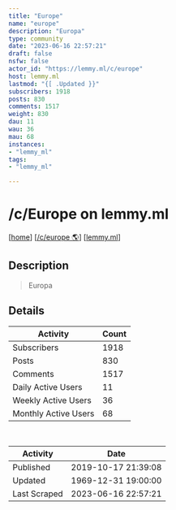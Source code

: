 ```yaml
---
title: "Europe" 
name: "europe"
description: "Europa"
type: community
date: "2023-06-16 22:57:21"
draft: false
nsfw: false
actor_id: "https://lemmy.ml/c/europe"
host: lemmy.ml
lastmod: "{[ .Updated }}"
subscribers: 1918
posts: 830
comments: 1517
weight: 830
dau: 11
wau: 36
mau: 68
instances:
- "lemmy_ml"
tags: 
- "lemmy_ml"

---
```


# /c/Europe on lemmy.ml

[[home](/)]
[[/c/europe 🌎](https://lemmy.ml/c/europe)]
[[lemmy.ml](/instances/lemmy_ml)]


## Description 

<blockquote class="description">
Europa
</blockquote>


## Details

| Activity | Count  |
|----------------------|---|
| Subscribers          | 1918 |
| Posts                | 830  |
| Comments             | 1517  |
| Daily Active Users   | 11  |
| Weekly Active Users  | 36  |
| Monthly Active Users | 68  |

<br>

| Activity | Date |
|----------------------|---|
| Published            | 2019-10-17 21:39:08 |
| Updated              | 1969-12-31 19:00:00 |
| Last Scraped         | 2023-06-16 22:57:21 |

